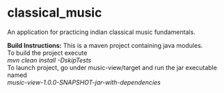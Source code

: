 classical_music
===============

An application for practicing indian classical music fundamentals.

<b>Build Instructions:</b>
This is a maven project containing java modules. <br>
To build the project execute <br>
<i>mvn clean install -DskipTests</i> <br>
To launch project, go under music-view/target and run the jar executable named <br>
<i>music-view-1.0.0-SNAPSHOT-jar-with-dependencies</i> <br>
